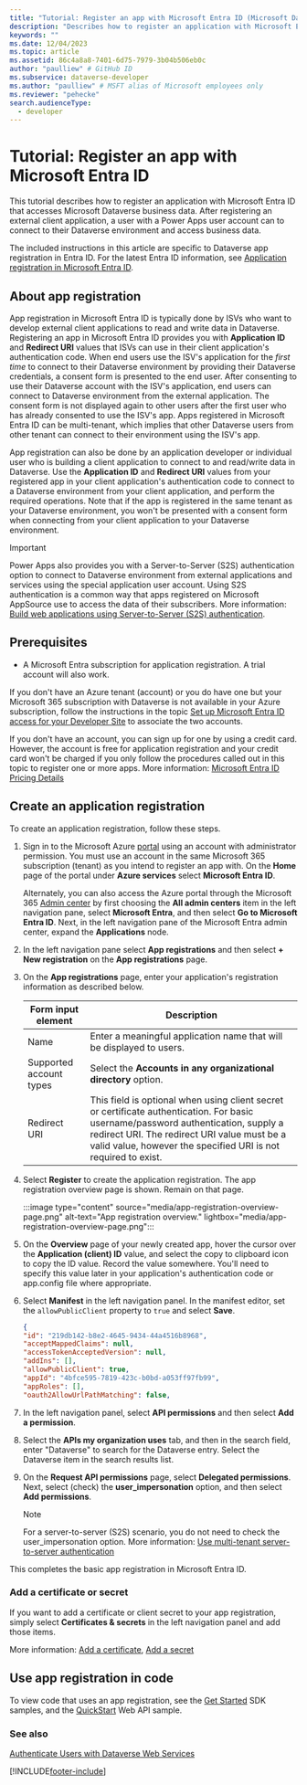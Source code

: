 ```yaml
---
title: "Tutorial: Register an app with Microsoft Entra ID (Microsoft Dataverse) | Microsoft Docs"
description: "Describes how to register an application with Microsoft Entra ID for authentication with Microsoft Dataverse web services."
keywords: ""
ms.date: 12/04/2023
ms.topic: article
ms.assetid: 86c4a8a8-7401-6d75-7979-3b04b506eb0c
author: "paulliew" # GitHub ID
ms.subservice: dataverse-developer
ms.author: "paulliew" # MSFT alias of Microsoft employees only
ms.reviewer: "pehecke"
search.audienceType: 
  - developer
---
```


# Tutorial: Register an app with Microsoft Entra ID

This tutorial describes how to register an application with Microsoft Entra ID that accesses Microsoft Dataverse business data. After registering an external client application, a user with a Power Apps user account can to connect to their Dataverse environment and access business data.

The included instructions in this article are specific to Dataverse app registration in Entra ID. For the latest Entra ID information, see [Application registration in Microsoft Entra ID](/azure/active-directory/develop/active-directory-integrating-applications).

## About app registration

App registration in Microsoft Entra ID is typically done by ISVs who want to develop external client applications to read and write data in Dataverse. Registering an app in Microsoft Entra ID provides you with **Application ID** and **Redirect URI** values that ISVs can use in their client application's authentication code. When end users use the ISV's application for the *first time* to connect to their Dataverse environment by providing their Dataverse credentials, a consent form is presented to the end user. After consenting to use their Dataverse account with the ISV's application, end users can connect to Dataverse environment from the external application. The consent form is not displayed again to other users after the first user who has already consented to use the ISV's app. Apps registered in Microsoft Entra ID can be multi-tenant, which implies that other Dataverse users from other tenant can connect to their environment using the ISV's app.

App registration can also be done by an application developer or individual user who is building a client application to connect to and read/write data in Dataverse. Use the **Application ID** and **Redirect URI** values from your registered app in your client application's authentication code to connect to a Dataverse environment from your client application, and perform the required operations. Note that if the app is registered in the same tenant as your Dataverse environment, you won't be presented with a consent form when connecting from your client application to your Dataverse environment.

> [!IMPORTANT]
> Power Apps also provides you with a Server-to-Server (S2S) authentication option to connect to Dataverse environment from external applications and services using the special application user account. Using S2S authentication is a common way that apps registered on Microsoft AppSource use to access the data of their subscribers. More information: [Build web applications using Server-to-Server (S2S) authentication](build-web-applications-server-server-s2s-authentication.md).

## Prerequisites  

- A Microsoft Entra subscription for application registration. A trial account will also work.

If you don't have an Azure tenant (account) or you do have one but your Microsoft 365 subscription with Dataverse is not available in your Azure subscription, follow the instructions in the topic [Set up Microsoft Entra ID access for your Developer Site](/office/developer-program/microsoft-365-developer-program) to associate the two accounts.

If you don't have an account, you can sign up for one by using a credit card. However, the account is free for application registration and your credit card won't be charged if you only follow the procedures called out in this topic to register one or more apps. More information: [Microsoft Entra ID Pricing Details](https://azure.microsoft.com/pricing/details/active-directory/)  
  
## Create an application registration

To create an application registration, follow these steps.
  
1. Sign in to the Microsoft Azure [portal](https://portal.azure.com/#home) using an account with administrator permission. You must use an account in the same Microsoft 365 subscription (tenant) as you intend to register an app with. On the **Home** page of the portal under **Azure services** select **Microsoft Entra ID**.

    Alternately, you can also access the Azure portal through the Microsoft 365 [Admin center](https://admin.microsoft.com/adminportal) by first choosing the **All admin centers** item in the left navigation pane, select **Microsoft Entra**, and then select **Go to Microsoft Entra ID**. Next, in the left navigation pane of the Microsoft Entra admin center, expand the  **Applications** node. 
  
2. In the left navigation pane select **App registrations** and then select **+ New registration** on the **App registrations** page.

3. On the **App registrations** page, enter your application's registration information as described below.

    | Form input element | Description |
    | --- | --- |
    | Name | Enter a meaningful application name that will be displayed to users. |
    | Supported account types | Select the **Accounts in any organizational directory** option. |
    | Redirect URI | This field is optional when using client secret or certificate authentication. For basic username/password authentication, supply a redirect URI. The redirect URI value must be a valid value, however the specified URI is not required to exist.|

4. Select **Register** to create the application registration. The app registration overview page is shown. Remain on that page.

    :::image type="content" source="media/app-registration-overview-page.png" alt-text="App registration overview." lightbox="media/app-registration-overview-page.png":::

5. On the **Overview** page of your newly created app, hover the cursor over the **Application (client) ID** value, and select the copy to clipboard icon to copy the ID value. Record the value somewhere. You'll need to specify this value later in your application's authentication code or app.config file where appropriate.
  
6. Select **Manifest** in the left navigation panel. In the manifest editor, set the `allowPublicClient` property to `true` and select **Save**.

    ```JSON
    {
    "id": "219db142-b8e2-4645-9434-44a4516b8968",
    "acceptMappedClaims": null,
    "accessTokenAcceptedVersion": null,
    "addIns": [],
    "allowPublicClient": true,
    "appId": "4bfce595-7819-423c-b0bd-a053ff97fb99",
    "appRoles": [],
    "oauth2AllowUrlPathMatching": false,
    ```

7. In the left navigation panel, select **API permissions** and then select **Add a permission**.

8. Select the **APIs my organization uses** tab, and then in the search field, enter "Dataverse" to search for the Dataverse entry. Select the Dataverse item in the search results list.

9. On the **Request API permissions** page,  select **Delegated permissions**. Next, select (check) the **user_impersonation** option, and then select **Add permissions**.

    > [!NOTE]
    > For a server-to-server (S2S) scenario, you do not need to check the user_impersonation option. More information: [Use multi-tenant server-to-server authentication](use-multi-tenant-server-server-authentication.md)

This completes the basic app registration in Microsoft Entra ID.

### Add a certificate or secret

 If you want to add a certificate or client secret to your app registration, simply select **Certificates & secrets** in the left navigation panel and add those items.

More information: [Add a certificate](/entra/identity-platform/quickstart-register-app#add-a-certificate), [Add a secret](/entra/identity-platform/quickstart-register-app#add-a-secret)

## Use app registration in code

To view code that uses an app registration, see the [Get Started](https://github.com/microsoft/PowerApps-Samples/tree/master/dataverse/orgsvc/C%23-NETCore/GetStarted#get-started-using-the-dataverse-sdk-for-net) SDK samples, and the [QuickStart](https://github.com/microsoft/PowerApps-Samples/tree/master/dataverse/webapi/C%23-NETx/QuickStart) Web API sample.

### See also

[Authenticate Users with Dataverse Web Services](authentication.md)

[!INCLUDE[footer-include](../../includes/footer-banner.md)]

